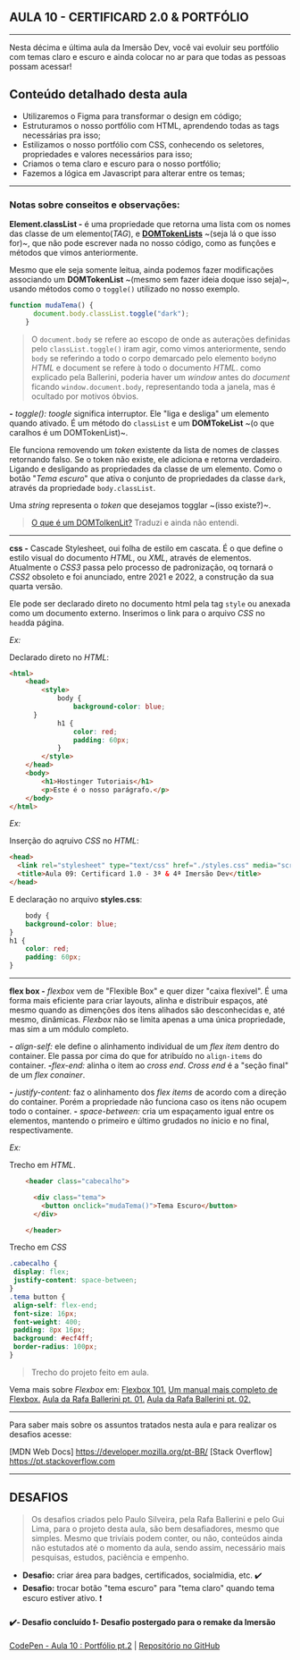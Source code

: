 ## AULA 10 - CERTIFICARD 2.0 & PORTFÓLIO
---

Nesta décima e última aula da Imersão Dev, você vai evoluir seu portfólio com temas claro e escuro e ainda colocar no ar para que todas as pessoas possam acessar!

## Conteúdo detalhado desta aula

- Utilizaremos o Figma para transformar o design em código;
- Estruturamos o nosso portfólio com HTML, aprendendo todas as tags necessárias pra isso;
- Estilizamos o nosso portfólio com CSS, conhecendo os seletores, propriedades e valores necessários para isso;
- Criamos o tema claro e escuro para o nosso portfólio;
- Fazemos a lógica em Javascript para alterar entre os temas;


---

### Notas sobre conseitos e observações:

**Element.classList -** é uma propriedade que retorna uma lista com os nomes das classe de um elemento(_TAG_), e **[DOMTokenLists](https://developer.mozilla.org/en-US/docs/Web/API/DOMTokenList)** ~(seja lá o que isso for)~, que não pode escrever nada no nosso código, como as funções e métodos que vimos anteriormente.

Mesmo que ele seja somente leitua, ainda podemos fazer modificações associando um **DOMTokenList** ~(mesmo sem fazer ideia doque isso seja)~, usando métodos como o ```toggle()``` utilizado no nosso exemplo.

~~~javascript
function mudaTema() {
      document.body.classList.toggle("dark");
    }
~~~
> O ```document.body``` se refere ao escopo de onde as auterações definidas pelo ```classList.toggle()``` iram agir, como vimos anteriormente, sendo ```body``` se referindo a todo o corpo demarcado pelo elemento ```body```no _HTML_ e document se refere à todo o documento _HTML_. como explicado pela Ballerini, poderia haver um _window_ antes do _document_ ficando  ```window.document.body```, representando toda a janela, mas é ocultado por motivos óbvios.

**-** _toggle():_ _toogle_ significa interruptor. Ele "liga e desliga" um elemento quando ativado. É um método do ```classList``` e um **DOMTokeList**
 ~(o que caralhos é um DOMTokenList)~. 

Ele funciona removendo um _token_ existente da lista de nomes de classes retornando falso. Se o token não existe, ele adiciona e retorna verdadeiro. Ligando e desligando as propriedades da classe de um elemento. Como o botão "_Tema escuro_" que ativa o conjunto de propriedades da classe ```dark```, através da propriedade ```body.classList```.

Uma _string_ representa o _token_ que desejamos togglar ~(isso existe?)~.
 > [O que é um DOMTolkenLit?](https://www.w3schools.com/jsref/dom_obj_html_domtokenlist.asp)
 Traduzi e ainda não entendi.

---

**css -** Cascade Stylesheet, oui folha de estilo em cascata. É o que define o estilo visual do documento _HTML_, ou _XML_, através de elementos. Atualmente o _CSS3_ passa pelo processo de padronização, oq tornará o _CSS2_ obsoleto e foi anunciado, entre 2021 e 2022, a construção da sua quarta versão.

Ele pode ser declarado direto no documento html pela tag ```style``` ou anexada como um documento externo. Inserimos o link para o arquivo _CSS_ no ```head```da página.

_Ex:_

Declarado direto no _HTML_:

~~~html
<html>
	<head>
		<style>
			body {
				background-color: blue;
      }
			h1 {
				color: red;
				padding: 60px;
			} 
		</style>
    </head>
    <body>
        <h1>Hostinger Tutoriais</h1>
        <p>Este é o nosso parágrafo.</p>
    </body>
</html>
~~~

_Ex:_

Inserção do aqruivo _CSS_ no _HTML_:

~~~html
<head>
  <link rel="stylesheet" type="text/css" href="./styles.css" media="screen" />
  <title>Aula 09: Certificard 1.0 - 3ª & 4ª Imersão Dev</title>
</head>
~~~

E declaração no arquivo **styles.css**:

~~~css
	body {
	background-color: blue;
}
h1 {
	color: red;
	padding: 60px;
} 
~~~

---

**flex box -** _flexbox_ vem de "Flexible Box" e quer dizer "caixa flexível". É uma forma mais eficiente para criar layouts, alinha e distribuir espaços, até mesmo quando as dimenções dos itens alihados são desconhecidas e, até mesmo, dinâmicas. _Flexbox_ não se limita apenas a uma única propriedade, mas sim a um módulo completo.

**-** _align-self:_ ele define o alinhamento individual de um _flex item_ dentro do container. Ele passa por cima do que for atribuído no ```align-items``` do container. 
	**-**_flex-end:_ alinha o item ao _cross end_. _Cross end_ é a "seção final" de um _flex conainer_.

**-** _justify-content:_ faz o alinhamento dos _flex items_ de acordo com a direção do container. Porém a propriedade não funciona caso os itens não ocupem todo o container.
	**-** _space-between:_ cria um espaçamento igual entre os elementos, mantendo o primeiro e último grudados no ínicio e no final, respectivamente.

_Ex:_

Trecho em _HTML_.
~~~html
    <header class="cabecalho">

      <div class="tema">
        <button onclick="mudaTema()">Tema Escuro</button>
      </div>

    </header>
 ~~~

Trecho em _CSS_
 ~~~css
.cabecalho {
  display: flex;
  justify-content: space-between;
}
.tema button {
  align-self: flex-end;
  font-size: 16px;
  font-weight: 400;
  padding: 8px 16px;
  background: #ecf4ff;
  border-radius: 100px;
}
~~~
>Trecho do projeto feito em aula.

Vema mais sobre _Flexbox_ em:
[Flexbox 101.](https://www.alura.com.br/artigos/css-guia-do-flexbox)
[Um manual mais completo de Flexbox.](https://origamid.com/projetos/flexbox-guia-completo/)
[Aula da Rafa Ballerini pt. 01.](https://youtu.be/KbjLtEgmZ_E)
[Aula da Rafa Ballerini pt. 02.](https://youtu.be/hjz6ezV9_uc)


---

Para saber mais sobre os assuntos tratados nesta aula e para realizar os desafios acesse:

[MDN Web Docs] https://developer.mozilla.org/pt-BR/
[Stack Overflow] https://pt.stackoverflow.com


---

## DESAFIOS

>Os desafios criados pelo Paulo Silveira, pela Rafa Ballerini e pelo Gui Lima, para o projeto desta aula, são bem desafiadores, mesmo que simples. Mesmo que trivíais podem conter, ou não, conteúdos ainda não estutados até o momento da aula, sendo assim, necessário mais pesquisas, estudos, paciência e empenho.

- **Desafio:** criar área para badges, certificados, socialmidia, etc. ✔️
- **Desafio:** trocar botão "tema escuro" para "tema claro" quando tema escuro estiver ativo. ❗

#### ✔️- Desafio concluído ❗- Desafio postergado para o remake da Imersão

[CodePen - Aula 10 : Portfólio pt.2](https://codepen.io/lannyer/pen/gOXqPYR) | [Repositório no GitHub](https://github.com/Lannyer/imersaodev3/tree/master/Aula10-Certificardpt2)